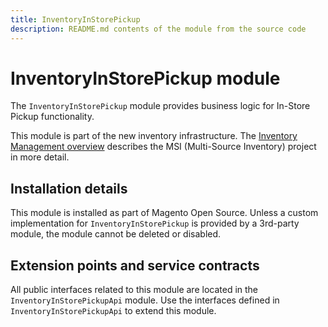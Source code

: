 ```yaml
---
title: InventoryInStorePickup
description: README.md contents of the module from the source code
---
```


# InventoryInStorePickup module

The `InventoryInStorePickup` module provides business logic for In-Store Pickup functionality.

This module is part of the new inventory infrastructure. The
[Inventory Management overview](https://devdocs.magento.com/guides/v2.4/inventory/index.html)
describes the MSI (Multi-Source Inventory) project in more detail.

## Installation details

This module is installed as part of Magento Open Source. Unless a custom implementation for `InventoryInStorePickup`
is provided by a 3rd-party module, the module cannot be deleted or disabled.

## Extension points and service contracts

All public interfaces related to this module are located in the `InventoryInStorePickupApi` module.
Use the interfaces defined in `InventoryInStorePickupApi` to extend this module.
